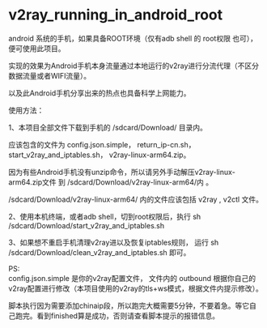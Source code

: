 # v2ray_running_in_android_root

android 系统的手机，如果具备ROOT环境（仅有adb shell 的 root权限 也可），便可使用此项目。

实现的效果为Android手机本身流量通过本地运行的v2ray进行分流代理（不区分数据流量或者WIFI流量）。

以及此Android手机分享出来的热点也具备科学上网能力。

使用方法：

1、本项目全部文件下载到手机的 /sdcard/Download/ 目录内。

应该包含的文件为 config.json.simple， return_ip-cn.sh， start_v2ray_and_iptables.sh， v2ray-linux-arm64.zip。

因为有些Android手机没有unzip命令，所以请另外手动解压v2ray-linux-arm64.zip文件 到 /sdcard/Download/v2ray-linux-arm64/内 。

/sdcard/Download/v2ray-linux-arm64/ 内的文件应该包括 v2ray , v2ctl 文件。


2、使用本机终端，或者adb shell，切到root权限后，执行 sh /sdcard/Download/start_v2ray_and_iptables.sh


3、如果想不重启手机清理v2ray进以及恢复iptables规则， 运行 sh /sdcard/Download/clean_v2ray_and_iptables.sh 即可。




PS:   
config.json.simple 是你的v2ray配置文件， 文件内的 outbound 根据你自己的v2ray配置进行修改（本项目使用的v2ray的tls+ws模式，根据文件内提示修改）。

脚本执行因为需要添加chinaip段，所以跑完大概需要5分钟，不要着急。等它自己跑完。看到finished算是成功，否则请查看脚本提示的报错信息。
